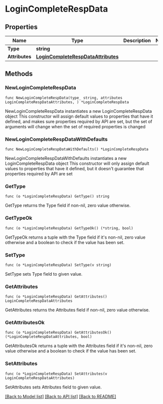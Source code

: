 # LoginCompleteRespData

## Properties

Name | Type | Description | Notes
------------ | ------------- | ------------- | -------------
**Type** | **string** |  | 
**Attributes** | [**LoginCompleteRespDataAttributes**](LoginCompleteRespDataAttributes.md) |  | 

## Methods

### NewLoginCompleteRespData

`func NewLoginCompleteRespData(type_ string, attributes LoginCompleteRespDataAttributes, ) *LoginCompleteRespData`

NewLoginCompleteRespData instantiates a new LoginCompleteRespData object
This constructor will assign default values to properties that have it defined,
and makes sure properties required by API are set, but the set of arguments
will change when the set of required properties is changed

### NewLoginCompleteRespDataWithDefaults

`func NewLoginCompleteRespDataWithDefaults() *LoginCompleteRespData`

NewLoginCompleteRespDataWithDefaults instantiates a new LoginCompleteRespData object
This constructor will only assign default values to properties that have it defined,
but it doesn't guarantee that properties required by API are set

### GetType

`func (o *LoginCompleteRespData) GetType() string`

GetType returns the Type field if non-nil, zero value otherwise.

### GetTypeOk

`func (o *LoginCompleteRespData) GetTypeOk() (*string, bool)`

GetTypeOk returns a tuple with the Type field if it's non-nil, zero value otherwise
and a boolean to check if the value has been set.

### SetType

`func (o *LoginCompleteRespData) SetType(v string)`

SetType sets Type field to given value.


### GetAttributes

`func (o *LoginCompleteRespData) GetAttributes() LoginCompleteRespDataAttributes`

GetAttributes returns the Attributes field if non-nil, zero value otherwise.

### GetAttributesOk

`func (o *LoginCompleteRespData) GetAttributesOk() (*LoginCompleteRespDataAttributes, bool)`

GetAttributesOk returns a tuple with the Attributes field if it's non-nil, zero value otherwise
and a boolean to check if the value has been set.

### SetAttributes

`func (o *LoginCompleteRespData) SetAttributes(v LoginCompleteRespDataAttributes)`

SetAttributes sets Attributes field to given value.



[[Back to Model list]](../README.md#documentation-for-models) [[Back to API list]](../README.md#documentation-for-api-endpoints) [[Back to README]](../README.md)


